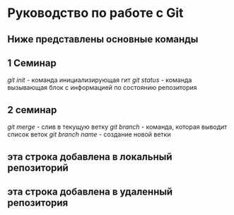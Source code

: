 # Руководство по работе с Git

## Ниже представлены основные команды

## 1 Семинар
*git init* - команда инициализирующая гит
*git status* - команда вызывающая блок с информацией по состоянию репозитория

## 2 семинар
*git merge* - слив в текущую ветку
*git branch* - команда, которая выводит список веток
*git branch name* - создание новой ветки

## эта строка добавлена в локальный репозиторий

## эта строка добавлена в удаленный репозитория
